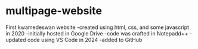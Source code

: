 # multipage-website

First kwamedeswan website
-created using html, css, and some javascript in 2020
-initially hosted in Google Drive
-code was crafted in Notepadd++
-updated code using VS Code in 2024
-added to GitHub
